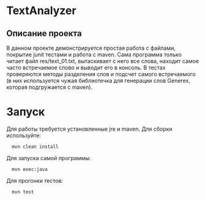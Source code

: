 # TextAnalyzer

Описание проекта
-------------------
В данном проекте демонстрируется простая работа с файлами, покрытие junit тестами и работа с maven. Сама программа только читает файл res/text_01.txt, вытаскивает с него все слова, находит самое часто встречаемое слово и выводит его в консоль. В тестах проверяются методы разделения слов и подсчет самого встречаемого (в них используется чужая библиотечка для генерации слов Generex, которая подгружается с maven).

Запуск
========
Для работы требуется установленные jre и maven.
Для сборки используйте:
``` shell
  mvn clean install
```

Для запуска самой программы:
``` shell
  mvn exec:java
```
Для прогонки тестов:
``` shell
  mvn test
```
